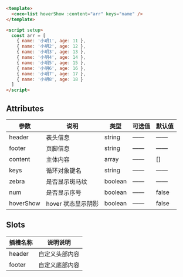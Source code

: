 ```html
<template>
  <coco-list hoverShow :content="arr" keys="name" />
</template>

<script setup>
  const arr = [
    { name: '小明1', age: 11 },
    { name: '小明2', age: 12 },
    { name: '小明3', age: 13 },
    { name: '小明4', age: 14 },
    { name: '小明5', age: 15 },
    { name: '小明6', age: 16 },
    { name: '小明7', age: 17 },
    { name: '小明8', age: 18 }
  ]
</script>
```

## Attributes

| 参数      | 说明               | 类型    | 可选值 | 默认值 |
| --------- | ------------------ | ------- | ------ | ------ |
| header    | 表头信息           | string  | ——     | ——     |
| footer    | 页脚信息           | string  | ——     | ——     |
| content   | 主体内容           | array   | ——     | []     |
| keys      | 循环对象键名       | string  | ——     | ——     |
| zebra     | 是否显示斑马纹     | boolean | ——     | ——     |
| num       | 是否显示序号       | boolean | ——     | false  |
| hoverShow | hover 状态显示阴影 | boolean | ——     | false  |

## Slots

| 插槽名称 | 说明说明       |
| -------- | -------------- |
| header   | 自定义头部内容 |
| footer   | 自定义底部内容 |
